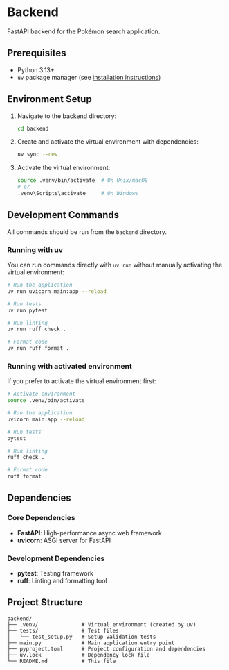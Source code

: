 # Backend

FastAPI backend for the Pokémon search application.

## Prerequisites

- Python 3.13+
- `uv` package manager (see [installation instructions](https://docs.astral.sh/uv/getting-started/installation/))

## Environment Setup

1. Navigate to the backend directory:
   ```bash
   cd backend
   ```

2. Create and activate the virtual environment with dependencies:
   ```bash
   uv sync --dev
   ```

3. Activate the virtual environment:
   ```bash
   source .venv/bin/activate  # On Unix/macOS
   # or
   .venv\Scripts\activate     # On Windows
   ```

## Development Commands

All commands should be run from the `backend` directory.

### Running with uv

You can run commands directly with `uv run` without manually activating the virtual environment:

```bash
# Run the application
uv run uvicorn main:app --reload

# Run tests
uv run pytest

# Run linting
uv run ruff check .

# Format code
uv run ruff format .
```

### Running with activated environment

If you prefer to activate the virtual environment first:

```bash
# Activate environment
source .venv/bin/activate

# Run the application
uvicorn main:app --reload

# Run tests
pytest

# Run linting
ruff check .

# Format code
ruff format .
```

## Dependencies

### Core Dependencies
- **FastAPI**: High-performance async web framework
- **uvicorn**: ASGI server for FastAPI

### Development Dependencies
- **pytest**: Testing framework
- **ruff**: Linting and formatting tool

## Project Structure

```
backend/
├── .venv/              # Virtual environment (created by uv)
├── tests/              # Test files
│   └── test_setup.py   # Setup validation tests
├── main.py             # Main application entry point
├── pyproject.toml      # Project configuration and dependencies
├── uv.lock             # Dependency lock file
└── README.md           # This file
```
